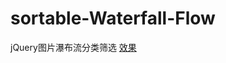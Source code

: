 # sortable-Waterfall-Flow
jQuery图片瀑布流分类筛选
[效果](https://github.com/yiliqsmy/sortable-Waterfall-Flow/index.html)
